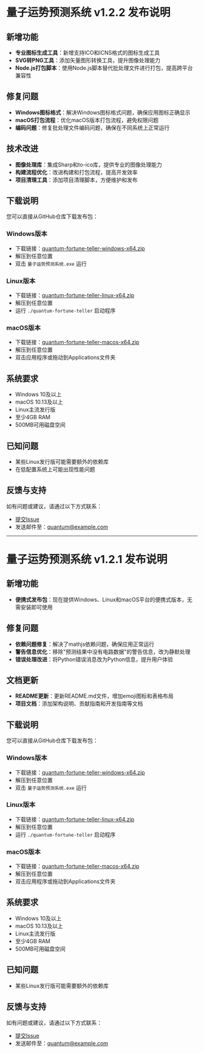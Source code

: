 # 量子运势预测系统 v1.2.2 发布说明

## 新增功能
- **专业图标生成工具**：新增支持ICO和ICNS格式的图标生成工具
- **SVG转PNG工具**：添加矢量图形转换工具，提升图像处理能力
- **Node.js打包脚本**：使用Node.js脚本替代批处理文件进行打包，提高跨平台兼容性

## 修复问题
- **Windows图标格式**：解决Windows图标格式问题，确保应用图标正确显示
- **macOS打包流程**：优化macOS版本打包流程，避免权限问题
- **编码问题**：修复批处理文件编码问题，确保在不同系统上正常运行

## 技术改进
- **图像处理库**：集成Sharp和to-ico库，提供专业的图像处理能力
- **构建流程优化**：改进构建和打包流程，提高开发效率
- **项目清理工具**：添加项目清理脚本，方便维护和发布

## 下载说明

您可以直接从GitHub仓库下载发布包：

### Windows版本
- 下载链接：[quantum-fortune-teller-windows-x64.zip](https://github.com/silenson/quantum-fortune-teller/raw/master/release/quantum-fortune-teller-windows-x64.zip)
- 解压到任意位置
- 双击 `量子运势预测系统.exe` 运行

### Linux版本
- 下载链接：[quantum-fortune-teller-linux-x64.zip](https://github.com/silenson/quantum-fortune-teller/raw/master/release/quantum-fortune-teller-linux-x64.zip)
- 解压到任意位置
- 运行 `./quantum-fortune-teller` 启动程序

### macOS版本
- 下载链接：[quantum-fortune-teller-macos-x64.zip](https://github.com/silenson/quantum-fortune-teller/raw/master/release/quantum-fortune-teller-macos-x64.zip)
- 解压到任意位置
- 双击应用程序或拖动到Applications文件夹

## 系统要求
- Windows 10及以上
- macOS 10.13及以上
- Linux主流发行版
- 至少4GB RAM
- 500MB可用磁盘空间

## 已知问题
- 某些Linux发行版可能需要额外的依赖库
- 在低配置系统上可能出现性能问题

## 反馈与支持
如有问题或建议，请通过以下方式联系：
- [提交Issue](https://github.com/silenson/quantum-fortune-teller/issues)
- 发送邮件至：quantum@example.com

---

# 量子运势预测系统 v1.2.1 发布说明

## 新增功能
- **便携式发布包**：现在提供Windows、Linux和macOS平台的便携式版本，无需安装即可使用

## 修复问题
- **依赖问题修复**：解决了mathjs依赖问题，确保应用正常运行
- **警告信息优化**：移除"预测结果中没有电路数据"的警告信息，改为静默处理
- **错误处理改进**：将Python错误消息改为Python信息，提升用户体验

## 文档更新
- **README更新**：更新README.md文件，增加emoji图标和表格布局
- **项目文档**：添加架构说明、贡献指南和开发指南等文档

## 下载说明

您可以直接从GitHub仓库下载发布包：

### Windows版本
- 下载链接：[quantum-fortune-teller-windows-x64.zip](https://github.com/silenson/quantum-fortune-teller/raw/master/release/quantum-fortune-teller-windows-x64.zip)
- 解压到任意位置
- 双击 `量子运势预测系统.exe` 运行

### Linux版本
- 下载链接：[quantum-fortune-teller-linux-x64.zip](https://github.com/silenson/quantum-fortune-teller/raw/master/release/quantum-fortune-teller-linux-x64.zip)
- 解压到任意位置
- 运行 `./quantum-fortune-teller` 启动程序

### macOS版本
- 下载链接：[quantum-fortune-teller-macos-x64.zip](https://github.com/silenson/quantum-fortune-teller/raw/master/release/quantum-fortune-teller-macos-x64.zip)
- 解压到任意位置
- 双击应用程序或拖动到Applications文件夹

## 系统要求
- Windows 10及以上
- macOS 10.13及以上
- Linux主流发行版
- 至少4GB RAM
- 500MB可用磁盘空间

## 已知问题
- 某些Linux发行版可能需要额外的依赖库

## 反馈与支持
如有问题或建议，请通过以下方式联系：
- [提交Issue](https://github.com/silenson/quantum-fortune-teller/issues)
- 发送邮件至：quantum@example.com 